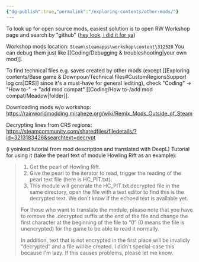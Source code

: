 ```yaml
---
{"dg-publish":true,"permalink":"/exploring-contents/other-mods/"}
---
```


To look up for open source mods, easiest solution is to open RW Workshop page and search by "github" ([hey look, i did it for ya](https://steamcommunity.com/workshop/browse/?appid=312520&searchtext=github))

Workshop mods location: 
`Steam\steamapps\workshop\content\312520`
You can debug them just like [[Coding/Debugging & troubleshooting\|your own mod]]. 

To find technical files e.g. saves created by other mods (except [[Exploring contents/Base game & Downpour/Technical files#CustomRegionsSupport log crs\|CRS]] since it's a must-have for general lediting), check "Coding" -> "How to-" -> "add mod compat" [[Coding/How to-/add mod compat/Meadow\|folder]].

Downloading mods w/o workshop: 
https://rainworldmodding.miraheze.org/wiki/Remix_Mods_Outside_of_Steam


Decrypting lines from CRS regions:
https://steamcommunity.com/sharedfiles/filedetails/?id=3213183426&searchtext=decrypt

(i yoinked tutorial from mod description and translated with DeepL)
Tutorial for using it (take the pearl text of module Howling Rift as an example):
> 1. Get the pearl of Howling Rift.
> 2. Give the pearl to the iterator to read, trigger the reading of the pearl text file (here is HC_PIT.txt).
> 3. This module will generate the HC_PIT.txt.decrypted file in the same directory, open the file with a text editor to find this is the decrypted text.
> We don't know if the echoed text is available yet.
> 
> For those who want to translate the module, please note that you have to remove the .decrypted suffix at the end of the file and change the first character at the beginning of the file to “0” (0 means the file is unencrypted) for the game to be able to read it normally.
> 
> In addition, text that is not encrypted in the first place will be invalidly “decrypted” and a file will be created. I didn't special-case this because I'm lazy. If this causes problems, please let me know.
